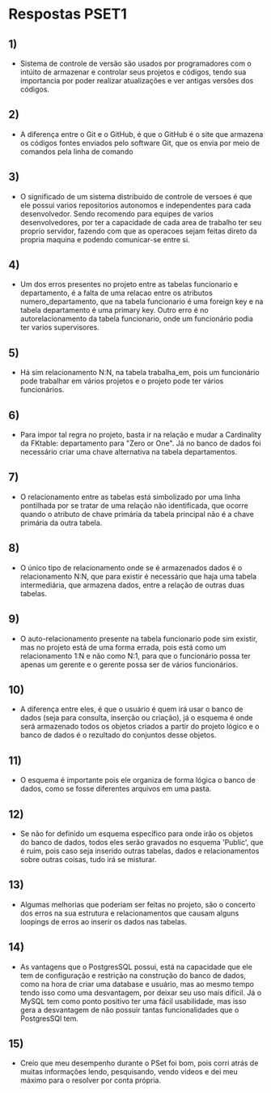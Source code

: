# Respostas PSET1

## 1)

- Sistema de controle de versão são usados por programadores com o intúito de armazenar e controlar seus projetos e códigos, tendo sua importancia por poder realizar atualizações e ver antigas versões dos códigos.

## 2)

- A diferença entre o Git e o GitHub, é que o GitHub é o site que armazena os códigos fontes enviados pelo software Git, que os envia por meio de comandos pela linha de comando

## 3)

- O significado de um sistema distribuido de controle de versoes é que ele possui varios repositorios autonomos e independentes para cada desenvolvedor. Sendo recomendo para equipes de varios desenvolvedores, por ter a capacidade de cada area de trabalho ter seu proprio servidor, fazendo com que as operacoes sejam feitas direto da propria maquina e podendo comunicar-se entre si.

## 4)

- Um dos erros presentes no projeto entre as tabelas funcionario e departamento, é a falta de uma relacao entre os atributos numero_departamento, que na tabela funcionario é uma foreign key e na tabela departamento é uma primary key. Outro erro é no autorelacionamento da tabela funcionario, onde um funcionário podia ter varios supervisores.

## 5)

- Há sim relacionamento N:N, na tabela trabalha_em, pois um funcionário pode trabalhar em vários projetos e o projeto pode ter vários funcionários.

## 6)

- Para impor tal regra no projeto, basta ir na relação e mudar a Cardinality da FKtable: departamento para "Zero or One". Já no banco de dados foi necessário criar uma chave alternativa na tabela departamentos.

## 7)

- O relacionamento entre as tabelas está simbolizado por uma linha pontilhada por se tratar de uma relação não identificada, que ocorre quando o atributo de chave primária da tabela principal não é a chave primária da outra tabela.

## 8)

- O único tipo de relacionamento onde se é armazenados dados é o relacionamento N:N, que para existir é necessário que haja uma tabela intermediária, que armazena dados, entre a relação de outras duas tabelas.

## 9)

- O auto-relacionamento presente na tabela funcionario pode sim existir, mas no projeto está de uma forma errada, pois está como um relacionamento 1:N e não como N:1, para que o funcionário possa ter apenas um gerente e o gerente possa ser de vários funcionários.

## 10)

- A diferença entre eles, é que o usuário é quem irá usar o banco de dados (seja para consulta, inserção ou criação), já o esquema é onde será armazenado todos os objetos criados a partir do projeto lógico e o banco de dados é o rezultado do conjuntos desse objetos.

## 11)

- O esquema é importante pois ele organiza de forma lógica o banco de dados, como se fosse diferentes arquivos em uma pasta.

## 12)

- Se não for definido um esquema específico para onde irão os objetos do banco de dados, todos eles serão gravados no esquema 'Public', que é ruim, pois caso seja inserido outras tabelas, dados e relacionamentos sobre outras coisas, tudo irá se misturar.

## 13)

- Algumas melhorias que poderiam ser feitas no projeto, são o concerto dos erros na sua estrutura e relacionamentos que causam alguns loopings de erros ao inserir os dados nas tabelas.

## 14)

- As vantagens que o PostgresSQL possui, está na capacidade que ele tem de configuração e restrição na construção do banco de dados, como na hora de criar uma database e usuário, mas ao mesmo tempo tendo isso como uma desvantagem, por deixar seu uso mais difícil. Já o MySQL tem como ponto positivo ter uma fácil usabilidade, mas isso gera a desvantagem de não possuir tantas funcionalidades que o PostgresSQl tem.

## 15)

- Creio que meu desempenho durante o PSet foi bom, pois corri atrás de muitas informações lendo, pesquisando, vendo vídeos e dei meu máximo para o resolver por conta própria.
